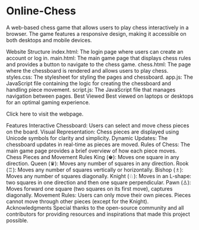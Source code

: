 # Online-Chess
A web-based chess game that allows users to play chess interactively in a browser. The game features a responsive design, making it accessible on both desktops and mobile devices.

Website Structure
index.html: The login page where users can create an account or log in.
main.html: The main game page that displays chess rules and provides a button to navigate to the chess game.
chess.html: The page where the chessboard is rendered and allows users to play chess.
styles.css: The stylesheet for styling the pages and chessboard.
app.js: The JavaScript file containing the logic for creating the chessboard and handling piece movement.
script.js: The JavaScript file that manages navigation between pages.
Best Viewed
Best viewed on laptops or desktops for an optimal gaming experience.

Click here to visit the webpage.

Features
Interactive Chessboard: Users can select and move chess pieces on the board.
Visual Representation: Chess pieces are displayed using Unicode symbols for clarity and simplicity.
Dynamic Updates: The chessboard updates in real-time as pieces are moved.
Rules of Chess: The main game page provides a brief overview of how each piece moves.
Chess Pieces and Movement Rules
King (♚): Moves one square in any direction.
Queen (♛): Moves any number of squares in any direction.
Rook (♖): Moves any number of squares vertically or horizontally.
Bishop (♗): Moves any number of squares diagonally.
Knight (♘): Moves in an L-shape: two squares in one direction and then one square perpendicular.
Pawn (♙): Moves forward one square (two squares on its first move), captures diagonally.
Movement Rules:
Users can only move their own pieces.
Pieces cannot move through other pieces (except for the Knight).
Acknowledgments
Special thanks to the open-source community and all contributors for providing resources and inspirations that made this project possible.
